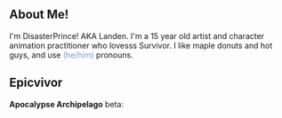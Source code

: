 ## About Me!

I'm DisasterPrince! AKA Landen. I'm a 15 year old artist and character animation practitioner who lovesss Survivor.
I like maple donuts and hot guys, and use <font color=7697cc>(he/him)</font> pronouns.

## Epicvivor
<b>Apocalypse Archipelago</b>
beta: 

